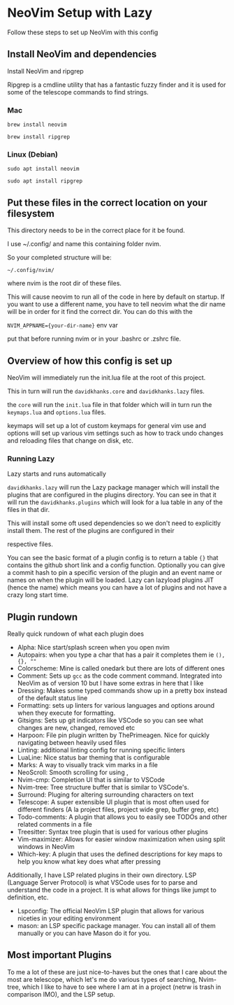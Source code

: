 # NeoVim Setup with Lazy

Follow these steps to set up NeoVim with this config

## Install NeoVim and dependencies

Install NeoVim and ripgrep

Ripgrep is a cmdline utility that has a fantastic fuzzy finder
and it is used for some of the telescope commands to find strings.

### Mac

`brew install neovim`

`brew install ripgrep`

### Linux (Debian)

`sudo apt install neovim`

`sudo apt install ripgrep`

## Put these files in the correct location on your filesystem

This directory needs to be in the correct place for it be found.

I use ~/.config/ and name this containing folder nvim.

So your completed structure will be:

`~/.config/nvim/`

where nvim is the root dir of these files.

This will cause neovim to run all of the code in here by default on startup.
If you want to use a different name, you have to tell neovim what the dir name
will be in order for it find the correct dir. You can do this with the

`NVIM_APPNAME={your-dir-name}` env var

put that before running nvim or in your .bashrc or .zshrc file.

## Overview of how this config is set up

NeoVim will immediately run the init.lua file at the root of this project.

This in turn will run the `davidkhanks.core` and `davidkhanks.lazy` files.

the `core` will run the `init.lua` file in that folder which will in turn run the
`keymaps.lua` and `options.lua` files.

keymaps will set up a lot of custom keymaps for general vim use and options
will set up various vim settings such as how to track undo changes and reloading
files that change on disk, etc.

### Running Lazy

Lazy starts and runs automatically

`davidkhanks.lazy` will run the Lazy package manager which will install the plugins
that are configured in the plugins directory. You can see in that it will run the
`davidkhanks.plugins` which will look for a lua table in any of the files in that dir.

This will install some oft used dependencies so we don't need to explicitly install them.
The rest of the plugins are configured in their

respective files.

You can see the basic format of a plugin config is to return a table `{}` that contains
the github short link and a config function. Optionally you can give a commit hash to pin
a specific version of the plugin and an event name or names on when the plugin will be loaded.
Lazy can lazyload plugins JIT (hence the name) which means you can have a lot of plugins and not
have a crazy long start time.

## Plugin rundown

Really quick rundown of what each plugin does

- Alpha: Nice start/splash screen when you open nvim
- Autopairs: when you type a char that has a pair it completes them ie `(), {}, ""`
- Colorscheme: Mine is called onedark but there are lots of different ones
- Comment: Sets up `gcc` as the code comment command. Integrated into NeoVim as of version 10 but
  I have some extras in here that I like
- Dressing: Makes some typed commands show up in a pretty box instead of the default status line
- Formatting: sets up linters for various languages and options around when they execute for formatting.
- Gitsigns: Sets up git indicators like VSCode so you can see what changes are new, changed, removed etc
- Harpoon: File pin plugin written by ThePrimeagen. Nice for quickly navigating between heavily used files
- Linting: additional linting config for running specific linters
- LuaLine: Nice status bar theming that is configurable
- Marks: A way to visually track vim marks in a file
- NeoScroll: Smooth scrolling for using <C-u>, <C-d>
- Nvim-cmp: Completion UI that is similar to VSCode
- Nvim-tree: Tree structure buffer that is similar to VSCode's.
- Surround: Pluging for altering surrounding characters on text
- Telescope: A super extensible UI plugin that is most often used for different finders (A la project files, project wide grep, buffer grep, etc)
- Todo-comments: A plugin that allows you to easily see TODOs and other related comments in a file
- Treesitter: Syntax tree plugin that is used for various other plugins
- Vim-maximizer: Allows for easier window maximization when using split windows in NeoVim
- Which-key: A plugin that uses the defined descriptions for key maps to help you know what key does what after pressing <leader>

Additionally, I have LSP related plugins in their own directory. LSP (Language Server Protocol) is what VSCode uses for to parse
and understand the code in a project. It is what allows for things like jumpt to definition, etc.

- Lspconfig: The official NeoVim LSP plugin that allows for various niceties in your editing environment
- mason: an LSP specific package manager. You can install all of them manually or you can have Mason do it for you.

## Most important Plugins

To me a lot of these are just nice-to-haves but the ones that I care about the most are telescope, which let's me do various types of searching,
Nvim-tree, which I like to have to see where I am at in a project (netrw is trash in comparison IMO), and the LSP setup.
